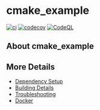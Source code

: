 # cmake_example

[![ci](https://github.com/artemyv/cmake_example/actions/workflows/ci.yml/badge.svg)](https://github.com/artemyv/cmake_example/actions/workflows/ci.yml)
[![codecov](https://codecov.io/gh/artemyv/cmake_example/branch/main/graph/badge.svg)](https://codecov.io/gh/artemyv/cmake_example)
[![CodeQL](https://github.com/artemyv/cmake_example/actions/workflows/codeql-analysis.yml/badge.svg)](https://github.com/artemyv/cmake_example/actions/workflows/codeql-analysis.yml)

## About cmake_example



## More Details

 * [Dependency Setup](README_dependencies.md)
 * [Building Details](README_building.md)
 * [Troubleshooting](README_troubleshooting.md)
 * [Docker](README_docker.md)
